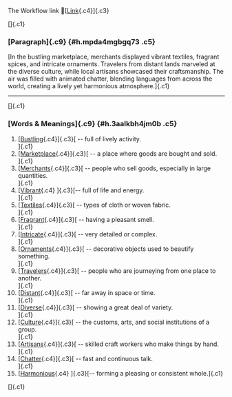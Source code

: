 The Workflow link
👏[[Link](https://www.google.com/url?q=http://www.google.com&sa=D&source=editors&ust=1758540265046288&usg=AOvVaw2t7kmHbS7P0Q0P8HWsZjSD){.c4}]{.c3}

[]{.c1}

### [Paragraph]{.c9} {#h.mpda4mgbgq73 .c5}

[In the bustling marketplace, merchants displayed vibrant textiles,
fragrant spices, and intricate ornaments. Travelers from distant lands
marveled at the diverse culture, while local artisans showcased their
craftsmanship. The air was filled with animated chatter, blending
languages from across the world, creating a lively yet harmonious
atmosphere.]{.c1}

------------------------------------------------------------------------

[]{.c1}

### [Words & Meanings]{.c9} {#h.3aalkbh4jm0b .c5}

1.  [[Bustling](https://www.google.com/url?q=http://www.google.com&sa=D&source=editors&ust=1758540265047462&usg=AOvVaw0pQyXJcPxTu089ubvMQr2b){.c4}]{.c3}[ --
    full of lively activity.\
    ]{.c1}
2.  [[Marketplace](https://www.google.com/url?q=http://www.google.com&sa=D&source=editors&ust=1758540265047665&usg=AOvVaw1kvYSHjXzxKgvCxOhROL6W){.c4}]{.c3}[ --
    a place where goods are bought and sold.\
    ]{.c1}
3.  [[Merchants](https://www.google.com/url?q=http://www.google.com&sa=D&source=editors&ust=1758540265047893&usg=AOvVaw3akJLz4aZBWGEVOoMjFTRL){.c4}]{.c3}[ --
    people who sell goods, especially in large quantities.\
    ]{.c1}
4.  [[Vibrant](https://www.google.com/url?q=http://www.google.com&sa=D&source=editors&ust=1758540265048162&usg=AOvVaw3w57qQpyp1wbpNjBdiLI-j){.c4}
    ]{.c3}[-- full of life and energy.\
    ]{.c1}
5.  [[Textiles](https://www.google.com/url?q=http://www.google.com&sa=D&source=editors&ust=1758540265048399&usg=AOvVaw2g4ypXgsOzAPo-MCRhd900){.c4}]{.c3}[ --
    types of cloth or woven fabric.\
    ]{.c1}
6.  [[Fragrant](https://www.google.com/url?q=http://www.google.com&sa=D&source=editors&ust=1758540265048639&usg=AOvVaw3n51X1breXlCvCigE5R6G_){.c4}]{.c3}[ --
    having a pleasant smell.\
    ]{.c1}
7.  [[Intricate](https://www.google.com/url?q=http://www.google.com&sa=D&source=editors&ust=1758540265048834&usg=AOvVaw27p4NMZmwqdHMq4DpCewJ_){.c4}]{.c3}[ --
    very detailed or complex.\
    ]{.c1}
8.  [[Ornaments](https://www.google.com/url?q=http://www.google.com&sa=D&source=editors&ust=1758540265049021&usg=AOvVaw2TtpsAeoynlt0Yj_czzojj){.c4}]{.c3}[ --
    decorative objects used to beautify something.\
    ]{.c1}
9.  [[Travelers](https://www.google.com/url?q=http://www.google.com&sa=D&source=editors&ust=1758540265049273&usg=AOvVaw23pEbFh5FgQDCMywl03Len){.c4}]{.c3}[ --
    people who are journeying from one place to another.\
    ]{.c1}
10. [[Distant](https://www.google.com/url?q=http://www.google.com&sa=D&source=editors&ust=1758540265049514&usg=AOvVaw3_99JKvQWWTrFbX9yMXoNV){.c4}]{.c3}[ --
    far away in space or time.\
    ]{.c1}
11. [[Diverse](https://www.google.com/url?q=http://www.google.com&sa=D&source=editors&ust=1758540265049687&usg=AOvVaw1GGsbM8XxG1FNPzv9ox8VN){.c4}]{.c3}[ --
    showing a great deal of variety.\
    ]{.c1}
12. [[Culture](https://www.google.com/url?q=http://www.google.com&sa=D&source=editors&ust=1758540265049868&usg=AOvVaw0VSQtvKxjcOEAB7YzHn7AG){.c4}]{.c3}[ --
    the customs, arts, and social institutions of a group.\
    ]{.c1}
13. [[Artisans](https://www.google.com/url?q=http://www.google.com&sa=D&source=editors&ust=1758540265050117&usg=AOvVaw2mq-NaH4JYsjsRuW06-knm){.c4}]{.c3}[ --
    skilled craft workers who make things by hand.\
    ]{.c1}
14. [[Chatter](https://www.google.com/url?q=http://www.google.com&sa=D&source=editors&ust=1758540265050348&usg=AOvVaw1gK1XXdxiE3hjte05XDQ2r){.c4}]{.c3}[ --
    fast and continuous talk.\
    ]{.c1}
15. [[Harmonious](https://www.google.com/url?q=http://www.google.com&sa=D&source=editors&ust=1758540265050594&usg=AOvVaw1FSaDQRQxLPnFgsz8kSCQO){.c4}
    ]{.c3}[-- forming a pleasing or consistent whole.]{.c1}

[]{.c1}
